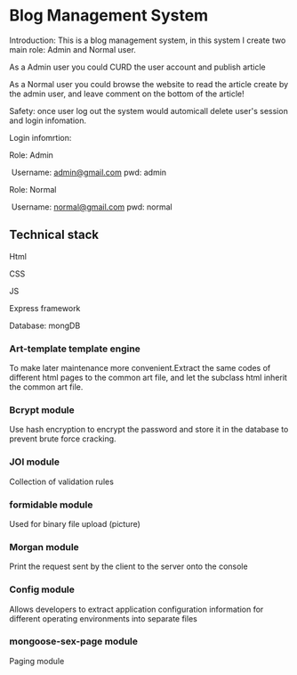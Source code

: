 # Blog Management System

Introduction: This is a blog management system, in this system I create two main role: Admin and Normal user. 

As a Admin user you could CURD the user account and publish article

As a Normal user you could browse the website to read the article create by the admin user, and leave comment on the bottom of the article!

Safety: once user log out the system would automicall delete user's session and login infomation.

Login infomrtion:

Role: Admin

​	Username: admin@gmail.com pwd: admin

Role: Normal 

​	Username: normal@gmail.com pwd: normal	



## Technical stack

Html

CSS

JS

Express framework

Database: mongDB

### Art-template template engine

To make later maintenance more convenient.Extract the same codes of different html pages to the common art file, and let the subclass html inherit the common art file. 

### Bcrypt module

Use hash encryption to encrypt the password and store it in the database to prevent brute force cracking.

### JOI module

Collection of validation rules

### formidable module

Used for binary file upload (picture)

### Morgan module

Print the request sent by the client to the server onto the console

### Config module

Allows developers to extract application configuration information for different operating environments into separate files

### mongoose-sex-page module

Paging module





